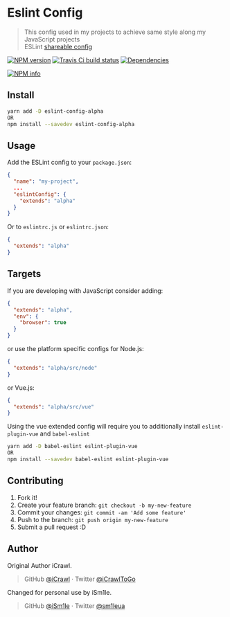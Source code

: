 # Eslint Config

>This config used in my projects to achieve same style along my JavaScript projects  
> ESLint [shareable config](http://eslint.org/docs/developer-guide/shareable-configs.html)

[![NPM version](https://img.shields.io/npm/v/eslint-config-alpha.svg?maxAge=3600)](https://www.npmjs.com/package/eslint-config-alpha)
[![Travis Ci build status](https://api.travis-ci.org/iSm1le/eslint-config-alpha.svg?branch=master&maxAge=3600)](https://travis-ci.org/iSm1le/eslint-config-alpha)
[![Dependencies](https://david-dm.org/iSm1le/eslint-config-alpha/status.svg?maxAge=3600)](https://david-dm.org/iSm1le/eslint-config-alpha)

[![NPM info](https://nodei.co/npm/eslint-config-alpha.png?downloads=true&stars=true)](https://nodei.co/npm/eslint-config-alpha/)

## Install

```bash
yarn add -D eslint-config-alpha
OR
npm install --savedev eslint-config-alpha
```

## Usage

Add the ESLint config to your `package.json`:

```json
{
  "name": "my-project",
  ...
  "eslintConfig": {
    "extends": "alpha"
  }
}
```

Or to `eslintrc.js` or `eslintrc.json`:

```json
{
  "extends": "alpha"
}
```

## Targets

If you are developing with JavaScript consider adding:

```json
{
  "extends": "alpha",
  "env": {
    "browser": true
  }
}
```

or use the platform specific configs for Node.js:

```json
{
  "extends": "alpha/src/node"
}
```

or Vue.js:

```json
{
  "extends": "alpha/src/vue"
}
```

Using the vue extended config will require you to additionally install `eslint-plugin-vue` and `babel-eslint`

```bash
yarn add -D babel-eslint eslint-plugin-vue
OR
npm install --savedev babel-eslint eslint-plugin-vue
```

## Contributing

1. Fork it!
2. Create your feature branch: `git checkout -b my-new-feature`
3. Commit your changes: `git commit -am 'Add some feature'`
4. Push to the branch: `git push origin my-new-feature`
5. Submit a pull request :D

## Author

Original Author iCrawl.

> GitHub [@iCrawl](https://github.com/iCrawl) · Twitter [@iCrawlToGo](https://twitter.com/iCrawlToGo)

Changed for personal use by iSm1le.

> GitHub [@iSm1le](https://github.com/iSm1le) · Twitter [@sm1leua](https://twitter.com/sm1leua)
